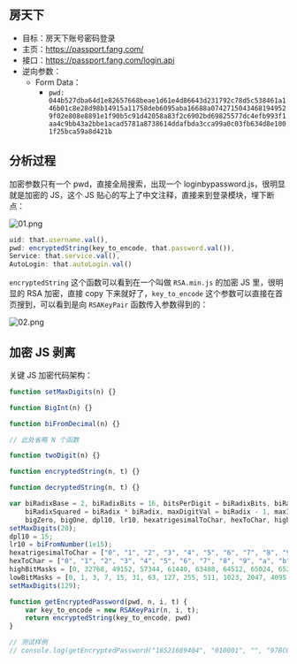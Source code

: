 ## 房天下

- 目标：房天下账号密码登录
- 主页：https://passport.fang.com/
- 接口：https://passport.fang.com/login.api
- 逆向参数：
    - Form Data：
        - `pwd: 044b527dba64d1e82657668beae1d61e4d86643d231792c78d5c538461a146b01c8e28d98b14915a11758deb6095aba16688a07427150434681949529f02e808e8891e1f90b5c91d42058a83f2c6902bd69825577dc4efb993f1aa4c9bb43a2bbe1acad5781a8738614ddafbda3cca99a0c03fb634d8e1001f25bca59a8d421b`

## 分析过程

加密参数只有一个 pwd，直接全局搜索，出现一个 loginbypassword.js，很明显就是加密的 JS，这个 JS 贴心的写上了中文注释，直接来到登录模块，埋下断点：

![01.png](https://i.loli.net/2021/07/13/GcEH5dO2ZnqIaTK.png)

```javascript
uid: that.username.val(),
pwd: encryptedString(key_to_encode, that.password.val()),
Service: that.service.val(),
AutoLogin: that.autoLogin.val()
```

`encryptedString` 这个函数可以看到在一个叫做 `RSA.min.js` 的加密 JS 里，很明显的 RSA 加密，直接 copy 下来就好了，`key_to_encode` 这个参数可以直接在首页搜到，可以看到是向 `RSAKeyPair` 函数传入参数得到的：

![02.png](https://i.loli.net/2021/07/13/dwVxe4USqvsrk5y.png)

## 加密 JS 剥离

关键 JS 加密代码架构：

```javascript
function setMaxDigits(n) {}

function BigInt(n) {}

function biFromDecimal(n) {}

// 此处省略 N 个函数

function twoDigit(n) {}

function encryptedString(n, t) {}

function decryptedString(n, t) {}

var biRadixBase = 2, biRadixBits = 16, bitsPerDigit = biRadixBits, biRadix = 65536, biHalfRadix = biRadix >>> 1,
    biRadixSquared = biRadix * biRadix, maxDigitVal = biRadix - 1, maxInteger = 9999999999999998, maxDigits, ZERO_ARRAY,
    bigZero, bigOne, dpl10, lr10, hexatrigesimalToChar, hexToChar, highBitMasks, lowBitMasks;
setMaxDigits(20);
dpl10 = 15;
lr10 = biFromNumber(1e15);
hexatrigesimalToChar = ["0", "1", "2", "3", "4", "5", "6", "7", "8", "9", "a", "b", "c", "d", "e", "f", "g", "h", "i", "j", "k", "l", "m", "n", "o", "p", "q", "r", "s", "t", "u", "v", "w", "x", "y", "z"];
hexToChar = ["0", "1", "2", "3", "4", "5", "6", "7", "8", "9", "a", "b", "c", "d", "e", "f"];
highBitMasks = [0, 32768, 49152, 57344, 61440, 63488, 64512, 65024, 65280, 65408, 65472, 65504, 65520, 65528, 65532, 65534, 65535];
lowBitMasks = [0, 1, 3, 7, 15, 31, 63, 127, 255, 511, 1023, 2047, 4095, 8191, 16383, 32767, 65535];
setMaxDigits(129);

function getEncryptedPassword(pwd, n, i, t) {
    var key_to_encode = new RSAKeyPair(n, i, t);
    return encryptedString(key_to_encode, pwd)
}

// 测试样例
// console.log(getEncryptedPassword("16521689404", "010001", "", "978C0A92D2173439707498F0944AA476B1B62595877DD6FA87F6E2AC6DCB3D0BF0B82857439C99B5091192BC134889DFF60C562EC54EFBA4FF2F9D55ADBCCEA4A2FBA80CB398ED501280A007C83AF30C3D1A142D6133C63012B90AB26AC60C898FB66EDC3192C3EC4FF66925A64003B72496099F4F09A9FB72A2CF9E4D770C41"))
```